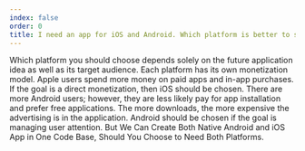 ```yaml
---
index: false
order: 0
title: I need an app for iOS and Android. Which platform is better to start with?
---
```

Which platform you should choose depends solely on the future application idea as well as its target audience. Each platform has its own monetization model. Apple users spend more money on paid apps and in-app purchases. If the goal is a direct monetization, then iOS should be chosen. There are more Android users; however, they are less likely pay for app installation and prefer free applications. The more downloads, the more expensive the advertising is in the application. Android should be chosen if the goal is managing user attention. But We Can Create Both Native Android and iOS App in One Code Base, Should You Choose to Need Both Platforms.